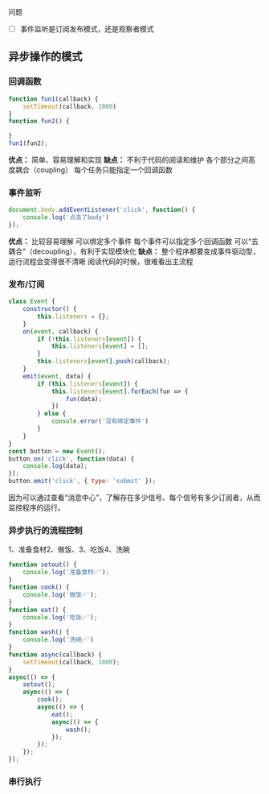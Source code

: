 问题
- [ ] 事件监听是订阅发布模式，还是观察者模式


## 异步操作的模式
### 回调函数
```javascript
function fun1(callback) {
    setTimeout(callback, 1000)
}
function fun2() {

}
fun1(fun2);
```
**优点：**
简单、容易理解和实现
**缺点：**
不利于代码的阅读和维护
各个部分之间高度耦合（coupling）
每个任务只能指定一个回调函数
### 事件监听
```javascript
document.body.addEventListener('click', function() {
    console.log('点击了body')
});
```
**优点：**
比较容易理解
可以绑定多个事件
每个事件可以指定多个回调函数
可以“去耦合”（decoupling），有利于实现模块化
**缺点：**
整个程序都要变成事件驱动型，运行流程会变得很不清晰
阅读代码的时候，很难看出主流程
### 发布/订阅
```javascript
class Event {
    constructor() {
        this.listeners = {};
    }
    on(event, callback) {
        if (!this.listeners[event]) {
            this.listeners[event] = [];
        }
        this.listeners[event].push(callback);
    }
    emit(event, data) {
        if (this.listeners[event]) {
            this.listeners[event].forEach(fun => {
                fun(data);
            })
        } else {
            console.error('没有绑定事件')
        }
    }
}
const button = new Event();
button.on('click', function(data) {
    console.log(data);
});
button.emit('click', { type: 'submit' });
```

因为可以通过查看“消息中心”，了解存在多少信号、每个信号有多少订阅者，从而监控程序的运行。
### 异步执行的流程控制
1、准备食材2、做饭、3、吃饭4、洗碗

```javascript
function setout() {
    console.log('准备食材✅');
}
function cook() {
    console.log('做饭✅');
}
function eat() {
    console.log('吃饭✅');   
}
function wash() {
    console.log('洗碗✅')
}
function async(callback) {
    setTimeout(callback, 1000);
}
async(() => {
    setout();
    async(() => {
        cook();
        async(() => {
            eat();
            async(() => {
                wash();
            });
        });
    });
});
```
### 串行执行

